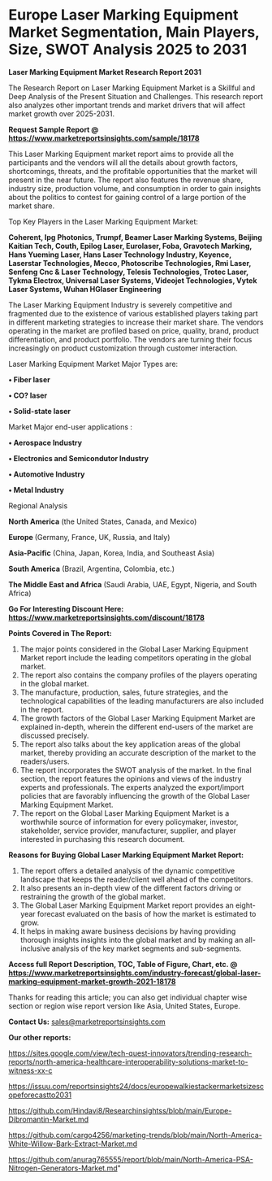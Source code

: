 # Europe Laser Marking Equipment Market Segmentation, Main Players, Size, SWOT Analysis 2025 to 2031

<strong>Laser Marking Equipment Market Research Report 2031</strong>

The Research Report on Laser Marking Equipment Market is a Skillful and Deep Analysis of the Present Situation and Challenges. This research report also analyzes other important trends and market drivers that will affect market growth over 2025-2031.

<strong>Request Sample Report @ <a href=https://www.marketreportsinsights.com/sample/18178>https://www.marketreportsinsights.com/sample/18178</a></strong>

This Laser Marking Equipment market report aims to provide all the participants and the vendors will all the details about growth factors, shortcomings, threats, and the profitable opportunities that the market will present in the near future. The report also features the revenue share, industry size, production volume, and consumption in order to gain insights about the politics to contest for gaining control of a large portion of the market share.

Top Key Players in the Laser Marking Equipment Market:

<strong>Coherent, Ipg Photonics, Trumpf, Beamer Laser Marking Systems, Beijing Kaitian Tech, Couth, Epilog Laser, Eurolaser, Foba, Gravotech Marking, Hans Yueming Laser, Hans Laser Technology Industry, Keyence, Laserstar Technologies, Mecco, Photoscribe Technologies, Rmi Laser, Senfeng Cnc & Laser Technology, Telesis Technologies, Trotec Laser, Tykma Electrox, Universal Laser Systems, Videojet Technologies, Vytek Laser Systems, Wuhan HGlaser Engineering</strong>

The Laser Marking Equipment Industry is severely competitive and fragmented due to the existence of various established players taking part in different marketing strategies to increase their market share. The vendors operating in the market are profiled based on price, quality, brand, product differentiation, and product portfolio. The vendors are turning their focus increasingly on product customization through customer interaction.

Laser Marking Equipment Market Major Types are:

<strong>• Fiber laser

• CO? laser

• Solid-state laser</strong>

Market Major end-user applications :

<strong>• Aerospace Industry

• Electronics and Semicondutor Industry

• Automotive Industry

• Metal Industry</strong>

Regional Analysis

</u><strong><b>North America</b></strong> (the United States, Canada, and Mexico)

<strong><b>Europe </b></strong>(Germany, France, UK, Russia, and Italy)

<strong><b>Asia-Pacific</b></strong> (China, Japan, Korea, India, and Southeast Asia)

<strong><b>South America</b></strong> (Brazil, Argentina, Colombia, etc.)

<strong><b>The Middle East and Africa</b></strong> (Saudi Arabia, UAE, Egypt, Nigeria, and South Africa)

<strong>Go For Interesting Discount Here: <a href=https://www.marketreportsinsights.com/discount/18178>https://www.marketreportsinsights.com/discount/18178</a></strong>

<strong>Points Covered in The Report:</strong>
<ol>
  <li>The major points considered in the Global Laser Marking Equipment Market report include the leading competitors operating in the global market.</li>
  <li>The report also contains the company profiles of the players operating in the global market.</li>
  <li>The manufacture, production, sales, future strategies, and the technological capabilities of the leading manufacturers are also included in the report.</li>
  <li>The growth factors of the Global Laser Marking Equipment Market are explained in-depth, wherein the different end-users of the market are discussed precisely.</li>
  <li>The report also talks about the key application areas of the global market, thereby providing an accurate description of the market to the readers/users.</li>
  <li>The report incorporates the SWOT analysis of the market. In the final section, the report features the opinions and views of the industry experts and professionals. The experts analyzed the export/import policies that are favorably influencing the growth of the Global Laser Marking Equipment Market.</li>
  <li>The report on the Global Laser Marking Equipment Market is a worthwhile source of information for every policymaker, investor, stakeholder, service provider, manufacturer, supplier, and player interested in purchasing this research document.</li>
</ol>
<strong>Reasons for Buying Global Laser Marking Equipment Market Report:</strong>

<ol>
  <li>The report offers a detailed analysis of the dynamic competitive landscape that keeps the reader/client well ahead of the competitors.</li>
  <li>It also presents an in-depth view of the different factors driving or restraining the growth of the global market.</li>
  <li>The Global Laser Marking Equipment Market report provides an eight-year forecast evaluated on the basis of how the market is estimated to grow.</li>
  <li>It helps in making aware business decisions by having providing thorough insights insights into the global market and by making an all-inclusive analysis of the key market segments and sub-segments.</li>
</ol>
<strong>Access full Report Description, TOC, Table of Figure, Chart, etc. @ <a href=https://www.marketreportsinsights.com/industry-forecast/global-laser-marking-equipment-market-growth-2021-18178>https://www.marketreportsinsights.com/industry-forecast/global-laser-marking-equipment-market-growth-2021-18178</a></strong>


Thanks for reading this article; you can also get individual chapter wise section or region wise report version like Asia, United States, Europe.

<strong>Contact Us:</strong>
sales@marketreportsinsights.com

<strong>Our other reports:</strong>

<a href=https://sites.google.com/view/tech-quest-innovators/trending-research-reports/north-america-healthcare-interoperability-solutions-market-to-witness-xx-c>https://sites.google.com/view/tech-quest-innovators/trending-research-reports/north-america-healthcare-interoperability-solutions-market-to-witness-xx-c</a>

<a href=https://issuu.com/reportsinsights24/docs/europewalkiestackermarketsizescopeforecastto2031>https://issuu.com/reportsinsights24/docs/europewalkiestackermarketsizescopeforecastto2031</a>

<a href=https://github.com/Hindavi8/Researchinsightss/blob/main/Europe-Dibromantin-Market.md>https://github.com/Hindavi8/Researchinsightss/blob/main/Europe-Dibromantin-Market.md</a>

<a href=https://github.com/cargo4256/marketing-trends/blob/main/North-America-White-Willow-Bark-Extract-Market.md>https://github.com/cargo4256/marketing-trends/blob/main/North-America-White-Willow-Bark-Extract-Market.md</a>

<a href=https://github.com/anurag765555/report/blob/main/North-America-PSA-Nitrogen-Generators-Market.md>https://github.com/anurag765555/report/blob/main/North-America-PSA-Nitrogen-Generators-Market.md</a>"

